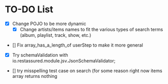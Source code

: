 # TO-DO List

- [x] Change POJO to be more dynamic
	- [x] Change artists/items names to fit the various types of search terms (album, playlist, track, show, etc.)
- [] Fix array_has_a_length_of userStep to make it more general
- [x] Try schemaValidation with io.restassured.module.jsv.JsonSchemaValidator;
- [] try misspelling test case on search (for some reason right now items array returns nothing